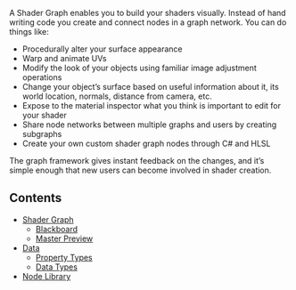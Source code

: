 A Shader Graph enables you to build your shaders visually. Instead of hand writing code you create and connect nodes in a graph network. You can do things like:

* Procedurally alter your surface appearance
* Warp and animate UVs
* Modify the look of your objects using familiar image adjustment operations
* Change your object’s surface based on useful information about it, its world location, normals, distance from camera, etc.
* Expose to the material inspector what you think is important to edit for your shader
* Share node networks between multiple graphs and users by creating subgraphs
* Create your own custom shader graph nodes through C# and HLSL

The graph framework gives instant feedback on the changes, and it’s simple enough that new users can become involved in shader creation.

## Contents
* [Shader Graph](https://github.com/Unity-Technologies/ShaderGraph/wiki/Shader-Graph)
   * [Blackboard](https://github.com/Unity-Technologies/ShaderGraph/wiki/Blackboard)
   * [Master Preview](https://github.com/Unity-Technologies/ShaderGraph/wiki/Master-Preview)
* [Data](https://github.com/Unity-Technologies/ShaderGraph/wiki/Data)
   * [Property Types](https://github.com/Unity-Technologies/ShaderGraph/wiki/Property-Types)
   * [Data Types](https://github.com/Unity-Technologies/ShaderGraph/wiki/Data-Types)
* [Node Library](https://github.com/Unity-Technologies/ShaderGraph/wiki/Node-Library)
